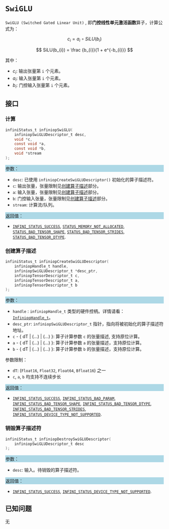 
# `SwiGLU`

`SwiGLU (Switched Gated Linear Unit)` , 即**门控线性单元激活函数**算子，计算公式为：

$$
c_{i} = a_{i} \circ SiLU(b_{i})
$$

$$
SiLU(b_{i}) = \frac {b_{i}}{1 + e^{-b_{i}}}
$$

其中：

- $c_{i}$: 输出张量第 `i` 个元素。
- $a_{i}$: 输入张量第 `i` 个元素。
- $b_{i}$: 门控输入张量第 `i` 个元素。

## 接口

### 计算

```c
infiniStatus_t infiniopSwiGLU(
    infiniopSwiGLUDescriptor_t desc,
    void *c,
    const void *a,
    const void *b,
    void *stream
);
```

<div style="background-color: lightblue; padding: 1px;"> 参数： </div>

- `desc`:
  已使用 `infiniopCreateSwiGLUDescriptor()` 初始化的算子描述符。
- `c`:
  输出张量，张量限制见[创建算子描述](#创建算子描述)部分。
- `a`:
  输入张量，张量限制见[创建算子描述](#创建算子描述)部分。
- `b`:
  门控输入张量，张量限制见[创建算子描述](#创建算子描述)部分。
- `stream`:
  计算流/队列。

<div style="background-color: lightblue; padding: 1px;">  返回值：</div>

- [`INFINI_STATUS_SUCCESS`], [`STATUS_MEMORY_NOT_ALLOCATED`], [`STATUS_BAD_TENSOR_SHAPE`], [`STATUS_BAD_TENSOR_STRIDES`], [`STATUS_BAD_TENSOR_DTYPE`].

### 创建算子描述

```c
infiniStatus_t infiniopCreateSwiGLUDescriptor(
    infiniopHandle_t handle,
    infiniopSwiGLUDescriptor_t *desc_ptr,
    infiniopTensorDescriptor_t c,
    infiniopTensorDescriptor_t a,
    infiniopTensorDescriptor_t b
);
```

<div style="background-color: lightblue; padding: 1px;"> 参数：</div>

- `handle`
 : `infiniopHandle_t` 类型的硬件控柄。详情请看：[`InfiniopHandle_t`]。
- `desc_ptr`:
  `infiniopSwiGLUDescriptor_t` 指针，指向将被初始化的算子描述符地址。
- `c` - { dT | (...) | (...) }:
  算子计算参数 `c` 的张量描述, 支持原位计算。
- `a` - { dT | (...) | (...) }:
  算子计算参数 `a` 的张量描述，支持原位计算。
- `b` - { dT | (...) | (...) }:
  算子计算参数 `b` 的张量描述，支持原位计算。

参数限制：

- `dT`:  (`Float16`, `Float32`, `Float64`, `Bfloat16`) 之一
- `c`, `a`, `b` 均支持不连续步长

<div style="background-color: lightblue; padding: 1px;"> 返回值：</div>

- [`INFINI_STATUS_SUCCESS`], [`INFINI_STATUS_BAD_PARAM`],  [`INFINI_STATUS_BAD_TENSOR_SHAPE`], [`INFINI_STATUS_BAD_TENSOR_DTYPE`], [`INFINI_STATUS_BAD_TENSOR_STRIDES`], [`INFINI_STATUS_DEVICE_TYPE_NOT_SUPPORTED`].

### 销毁算子描述符

```c
infiniStatus_t infiniopDestroySwiGLUDescriptor(
    infiniopSwiGLUDescriptor_t desc
);
```

<div style="background-color: lightblue; padding: 1px;"> 参数： </div>

- `desc`:
  输入。待销毁的算子描述符。

<div style="background-color: lightblue; padding: 1px;"> 返回值： </div>

- [`INFINI_STATUS_SUCCESS`], [`INFINI_STATUS_DEVICE_TYPE_NOT_SUPPORTED`].

## 已知问题

无

<!-- 链接 -->
[`InfiniopHandle_t`]: /infiniop/handle/README.md

[`INFINI_STATUS_SUCCESS`]: /common/status/README.md#INFINI_STATUS_SUCCESS
[`INFINI_STATUS_BAD_PARAM`]: /common/status/README.md#INFINI_STATUS_BAD_PARAM
[`INFINI_STATUS_DEVICE_TYPE_NOT_SUPPORTED`]: /common/status/README.md#INFINI_STATUS_DEVICE_TYPE_NOT_SUPPORTED
[`INFINI_STATUS_BAD_TENSOR_SHAPE`]: /common/status/README.md#INFINI_STATUS_BAD_TENSOR_SHAPE
[`INFINI_STATUS_BAD_TENSOR_DTYPE`]: /common/status/README.md#INFINI_STATUS_BAD_TENSOR_DTYPE
[`INFINI_STATUS_BAD_TENSOR_STRIDES`]: /common/status/README.md#INFINI_STATUS_BAD_TENSOR_STRIDES
[`STATUS_MEMORY_NOT_ALLOCATED`]:/common/status/README.md#STATUS_MEMORY_NOT_ALLOCATED
[`STATUS_BAD_TENSOR_SHAPE`]:/common/status/README.md#STATUS_BAD_TENSOR_SHAPE
[`STATUS_BAD_TENSOR_STRIDES`]:/common/status/README.md#STATUS_BAD_TENSOR_STRIDES
[`STATUS_BAD_TENSOR_DTYPE`]:/common/status/README.md#STATUS_BAD_TENSOR_DTYPE
